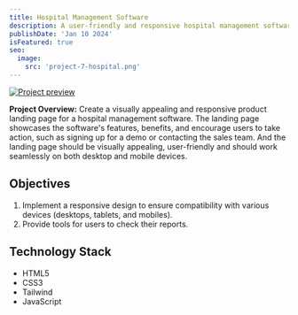 ```yaml
---
title: Hospital Management Software
description: A user-friendly and responsive hospital management software using HTML, Tailwind and JavaScript
publishDate: 'Jan 10 2024'
isFeatured: true
seo:
  image:
    src: 'project-7-hospital.png'
---
```


[![Project preview](/project-7-hospital.png)](https://hospital-management-software-brown.vercel.app/)

**Project Overview:**
Create a visually appealing and responsive product landing page for a hospital
management software. The landing page showcases the software's
features, benefits, and encourage users to take action, such as signing up for a demo
or contacting the sales team. And the landing page should be visually appealing,
user-friendly and should work seamlessly on both desktop and mobile devices.

## Objectives

1. Implement a responsive design to ensure compatibility with various devices
   (desktops, tablets, and mobiles).
2. Provide tools for users to check their reports.

## Technology Stack

- HTML5
- CSS3
- Tailwind
- JavaScript

